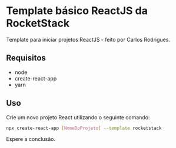 # Template básico ReactJS da RocketStack

Template para iniciar projetos ReactJS - feito por Carlos Rodrigues.

## Requisitos

- node
- create-react-app
- yarn

## Uso

Crie um novo projeto React utilizando o seguinte comando:

```sh
npx create-react-app [NomeDoProjeto] --template rocketstack
```

Espere a conclusão.
